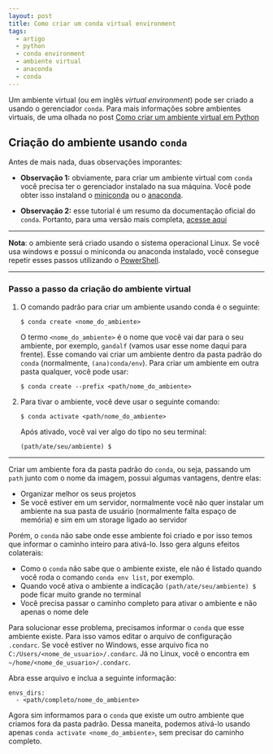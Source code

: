 ```yaml
---
layout: post
title: Como criar um conda virtual environment
tags:
  - artigo  
  - python
  - conda environment
  - ambiente virtual
  - anaconda
  - conda
---
```


Um ambiente virtual (ou em inglês *virtual environment*) pode ser criado a usando o gerenciador `conda`. Para mais informações sobre ambientes virtuais, de uma olhada no post [Como criar um ambiente virtual em Python](http://pachecoandre.com.br/2021/09/13/como-criar-python-env.html)



## Criação do ambiente usando `conda`

Antes de mais nada, duas observações imporantes:

- **Observação 1:** obviamente, para criar um ambiente virtual com `conda` você precisa ter o gerenciador instalado na sua máquina. Você pode obter isso instaland o [miniconda](https://docs.conda.io/en/latest/miniconda.html#installing) ou o [anaconda](https://www.anaconda.com/products/individual).
  
- **Observação 2:** esse tutorial é um resumo da documentação oficial do `conda`. Portanto, para uma versão mais completa, [acesse aqui](https://docs.conda.io/projects/conda/en/latest/user-guide/tasks/manage-environments.html#specifying-a-location-for-an-environmenthttps://docs.conda.io/projects/conda/en/latest/user-guide/tasks/manage-environments.html#specifying-a-location-for-an-environment)


___

**Nota**: o ambiente será criado usando o sistema operacional Linux. Se você usa windows e possui o miniconda ou anaconda instalado, você consegue repetir esses passos utilizando o [PowerShell](https://docs.microsoft.com/en-us/powershell/).

___



### Passo a passo da criação do ambiente virtual
1. O comando padrão para criar um ambiente usando conda é o seguinte:
    ```
    $ conda create <nome_do_ambiente>
    ```
    O termo `<nome_do_ambiente>` é o nome que você vai dar para o seu ambiente, por exemplo, `gandalf` (vamos usar esse nome daqui para frente). Esse comando vai criar um ambiente dentro da pasta padrão do `conda` (normalmente, `(ana)conda/env`). Para criar um ambiente em outra pasta qualquer, você pode usar:
    ```
    $ conda create --prefix <path/nome_do_ambiente>
    ```

2. Para tivar o ambiente, você deve usar o seguinte comando:
    ```
    $ conda activate <path/nome_do_ambiente>
    ```
    Após ativado, você vai ver algo do tipo no seu terminal:
    ```
    (path/ate/seu/ambiente) $
    ```

___

Criar um ambiente fora da pasta padrão do `conda`, ou seja, passando um `path` junto com o nome da imagem, possui algumas vantagens, dentre elas:
-  Organizar melhor os seus projetos
-  Se você estiver em um servidor, normalmente você não quer instalar um ambiente na sua pasta de usuário (normalmente falta espaço de memória) e sim em um storage ligado ao servidor  


Porém, o `conda` não sabe onde esse ambiente foi criado e por isso temos que informar o caminho inteiro para ativá-lo. Isso gera alguns efeitos colaterais:
- Como o `conda` não sabe que o ambiente existe, ele não é listado quando você roda o comando `conda env list`, por exemplo.
- Quando você ativa o ambiente a indicação `(path/ate/seu/ambiente) $` pode ficar muito grande no terminal
- Você precisa passar o caminho completo para ativar o ambiente e não apenas o nome dele

Para solucionar esse problema, precisamos informar o `conda` que esse ambiente existe. Para isso vamos editar o arquivo de configuração `.condarc`. Se você estiver no Windows, esse arquivo fica no `C:/Users/<nome_de_usuario>/.condarc`. Já no Linux, você o encontra em `~/home/<nome_de_usuario>/.condarc`. 

Abra esse arquivo e inclua a seguinte informação:
```
envs_dirs:
  - <path/completo/nome_do_ambiente>
```

Agora sim informamos para o `conda` que existe um outro ambiente que criamos fora da pasta padrão. Dessa maneita, podemos ativá-lo usando apenas `conda activate <nome_do_ambiente>`, sem precisar do caminho completo.



